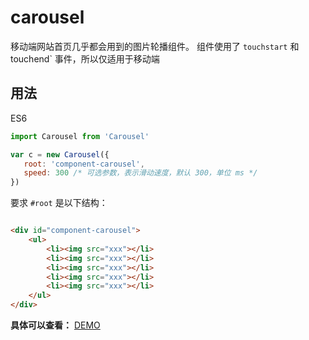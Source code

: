 # carousel

移动端网站首页几乎都会用到的图片轮播组件。
组件使用了 `touchstart` 和 touchend` 事件，所以仅适用于移动端

## 用法

ES6
 ```js
 import Carousel from 'Carousel'

 var c = new Carousel({
    root: 'component-carousel',
    speed: 300 /* 可选参数，表示滑动速度，默认 300，单位 ms */
 })

 ```

要求 `#root` 是以下结构：  

```html

<div id="component-carousel">
    <ul>
        <li><img src="xxx"></li>
        <li><img src="xxx"></li>
        <li><img src="xxx"></li>
        <li><img src="xxx"></li>
        <li><img src="xxx"></li>
    </ul>
</div>
```

**具体可以查看：**
[DEMO](https://juzhikan.github.io/carousel/index.html)
